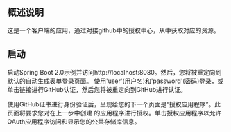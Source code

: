 ## 概述说明

这是一个客户端的应用，通过对接github中的授权中心，从中获取对应的资源。

## 启动

启动Spring Boot 2.0示例并访问http://localhost:8080。然后，您将被重定向到默认的自动生成表单登录页面。
使用'user'(用户名)和'password'(密码)登录，或单击链接进行GitHub认证，然后您将被重定向到GitHub进行认证。

使用GitHub证书进行身份验证后，呈现给您的下一个页面是“授权应用程序”。此页面将要求您对在上一步中创建
的应用程序进行授权。单击授权应用程序以允许OAuth应用程序访问和显示您的公共存储库信息。